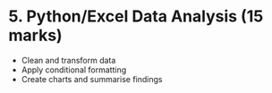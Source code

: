 # 5. Python/Excel Data Analysis (15 marks)
- Clean and transform data
- Apply conditional formatting
- Create charts and summarise findings